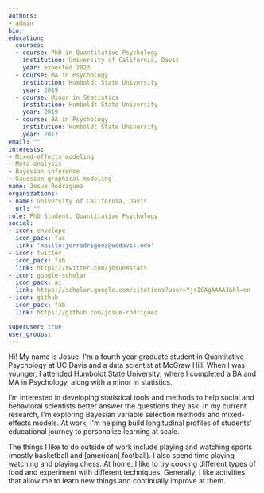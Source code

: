 ```yaml
---
authors:
- admin
bio: 
education:
  courses:
  - course: PhD in Quantitative Psychology
    institution: University of California, Davis
    year: expected 2023
  - course: MA in Psychology
    institution: Humboldt State University
    year: 2019
  - course: Minor in Statistics
    institution: Humboldt State University
    year: 2019
  - course: BA in Psychology
    institution: Humboldt State University
    year: 2017
email: ""
interests: 
- Mixed-effects modeling
- Meta-analysis
- Bayesian inference
- Gaussian graphical modeling
name: Josue Rodriguez
organizations:
- name: University of California, Davis
  url: ""
role: PhD Student, Quantitative Psychology
social:
- icon: envelope
  icon_pack: fas
  link: 'mailto:jerrodriguez@ucdavis.edu'
- icon: twitter
  icon_pack: fab
  link: https://twitter.com/josueRstats
- icon: google-scholar
  icon_pack: ai
  link: https://scholar.google.com/citations?user=YjrICAgAAAAJ&hl=en
- icon: github
  icon_pack: fab
  link: https://github.com/josue-rodriguez

superuser: true
user_groups:
---
```


Hi! My name is Josue. I'm a fourth year graduate student in Quantitative Psychology at UC Davis and a data scientist at McGraw Hill. When I was younger, I attended Humboldt State University, where I completed a BA and MA in Psychology, along with a minor in statistics. 

I’m interested in developing statistical tools and methods to help social and behavioral scientists better answer the questions they ask. In my current research, I'm exploring Bayesian variable selection methods and mixed-effects models. At work, I'm helping build longitudinal profiles of students' educational journey to personalize learning at scale.

The things I like to do outside of work include playing and watching sports (mostly basketball and \[american\] football). I also spend time playing watching and playing chess. At home, I like to try cooking different types of food and experiment with different techniques. Generally, I like activities that allow me to learn new things and continually improve at them.
